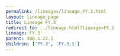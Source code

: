 ```yaml
---
permalink: /lineages/lineage_FY.3.html
layout: lineage_page
title: Lineage FY.3
redirect_to: ../lineage.html?lineage=FY.3
lineage: FY.3
parent: XBB.1.22.1
children: ['FY.3', 'FY.3.1']
---
```

